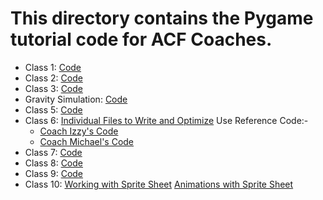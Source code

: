 # This directory contains the Pygame tutorial code for ACF Coaches.

- Class 1: [Code](https://github.com/acf-code/Pygame_Tutorial/blob/main/Coach%20Training/class1code.py)
- Class 2: [Code](https://github.com/acf-code/Pygame_Tutorial/blob/main/Coach%20Training/class2code.py)
- Class 3: [Code](https://github.com/acf-code/Pygame_Tutorial/blob/main/Coach%20Training/class3code.py)
- Gravity Simulation: [Code](https://github.com/acf-code/Pygame_Tutorial/blob/main/Coach%20Training/gravity.py)
- Class 5: [Code](https://github.com/acf-code/Pygame_Tutorial/blob/main/Coach%20Training/class4code.py)
- Class 6: [Individual Files to Write and Optimize](https://github.com/acf-code/Pygame_Tutorial/tree/main/Coach%20Training/Coach%20Individual%20Code)
Use Reference Code:- 
  - [Coach Izzy's Code](https://github.com/acf-code/Pygame_Tutorial/blob/main/Coach%20Training/Coach%20Individual%20Code/izzyPlatforming(bad).py)
  - [Coach Michael's Code](https://github.com/acf-code/Pygame_Tutorial/blob/main/Coach%20Training/Coach%20Individual%20Code/mrVPlatforming.py)
- Class 7: [Code](https://github.com/acf-code/Pygame_Tutorial/blob/main/pygameRotations/rotate_center.py)
- Class 8: [Code](https://github.com/acf-code/Pygame_Tutorial/blob/main/Coach%20Training/class5code.py)
- Class 9: [Code](https://github.com/acf-code/Pygame_Tutorial/tree/main/animations)
- Class 10: [Working with Sprite Sheet](https://github.com/acf-code/Pygame_Tutorial/blob/main/animations/spritesheet.py) [Animations with Sprite Sheet](https://github.com/acf-code/Pygame_Tutorial/blob/main/animations/animationwithspritesheet.py)
